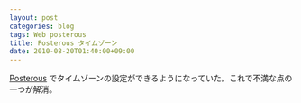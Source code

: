 ```yaml
---
layout: post
categories: blog
tags: Web posterous
title: Posterous タイムゾーン
date: 2010-08-20T01:40:00+09:00
---
```



[Posterous] でタイムゾーンの設定ができるようになっていた。これで不満な点の一つが解消。



[Posterous]: http://posterous.com/

